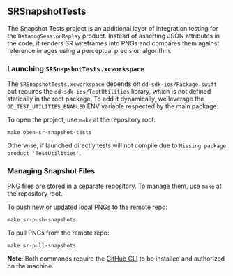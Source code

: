 ## SRSnapshotTests

The Snapshot Tests project is an additional layer of integration testing for the `DatadogSessionReplay` product. Instead of asserting JSON attributes in the code, it renders SR wireframes into PNGs and compares them against reference images using a perceptual precision algorithm.

### Launching `SRSnapshotTests.xcworkspace`

The `SRSnapshotTests.xcworkspace` depends on `dd-sdk-ios/Package.swift` but requires the `dd-sdk-ios/TestUtilities` library, which is not defined statically in the root package. To add it dynamically, we leverage the `DD_TEST_UTILITIES_ENABLED` ENV variable respected by the main package.

To open the project, use `make` at the repository root:
```
make open-sr-snapshot-tests
```

Otherwise, if launched directly tests will not compile due to `Missing package product 'TestUtilities'`.

### Managing Snapshot Files

PNG files are stored in a separate repository. To manage them, use `make` at the repository root.

To push new or updated local PNGs to the remote repo:
```
make sr-push-snapshots
```

To pull PNGs from the remote repo:
```
make sr-pull-snapshots
```

**Note**: Both commands require the [GitHub CLI](https://cli.github.com/) to be installed and authorized on the machine.
